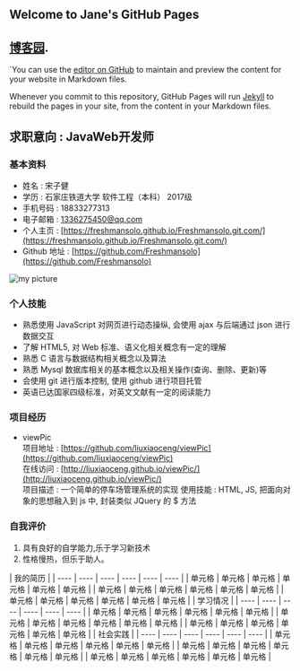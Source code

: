 ## Welcome to Jane's GitHub Pages

## [博客园](https://www.cnblogs.com/janeszj/).
`You can use the [editor on GitHub](https://github.com/Freshmansolo/Freshmansolo.git.com/edit/master/README.md) to maintain and preview the content for your website in Markdown files.

Whenever you commit to this repository, GitHub Pages will run [Jekyll](https://jekyllrb.com/) to rebuild the pages in your site, from the content in your Markdown files.
## 求职意向 : JavaWeb开发师

### 基本资料

* 姓名 : 宋子健
* 学历 : 石家庄铁道大学  软件工程（本科）  2017级  
* 手机号码 : 18833277313  
* 电子邮箱 : 1336275450@qq.com
* 个人主页 : [https://freshmansolo.github.io/Freshmansolo.git.com/](https://freshmansolo.github.io/Freshmansolo.git.com/)
* Github 地址 : [https://github.com/Freshmansolo](https://github.com/Freshmansolo)

![my picture](images/报名照片.jpg)

### 个人技能

* 熟悉使用 JavaScript 对网页进行动态操纵, 会使用 ajax 与后端通过 json 进行数据交互   
* 了解 HTML5, 对 Web 标准、语义化相关概念有一定的理解  
* 熟悉 C 语言与数据结构相关概念以及算法  
* 熟悉 Mysql 数据库相关的基本概念以及相关操作(查询、删除、更新)等  
* 会使用 git 进行版本控制, 使用 github 进行项目托管 
* 英语已达国家四级标准，对英文文献有一定的阅读能力    

### 项目经历

* viewPic   
  项目地址 : [https://github.com/liuxiaoceng/viewPic](https://github.com/liuxiaoceng/viewPic)  
  在线访问 : [http://liuxiaoceng.github.io/viewPic/](http://liuxiaoceng.github.io/viewPic/)  
  项目描述 : 一个简单的停车场管理系统的实现
  使用技能 : HTML, JS, 把面向对象的思想融入到 js 中, 封装类似 JQuery 的 $ 方法

### 自我评价

1. 具有良好的自学能力,乐于学习新技术  
2. 性格慢热，但乐于助人。

|  我的简历 |
|  ----  | ----  | ----  | ----  | ----  | ----  |
| 单元格  | 单元格 | 单元格 | 单元格 | 单元格 | 单元格 |
| 单元格  | 单元格 | 单元格 | 单元格 | 单元格 | 单元格 |
| 单元格  | 单元格 | 单元格 | 单元格 | 单元格 | 单元格 |
|  学习情况 |
|  ----  | ----  | ----  | ----  | ----  | ----  |
| 单元格  | 单元格 | 单元格 | 单元格 | 单元格 | 单元格 |
| 单元格  | 单元格 | 单元格 | 单元格 | 单元格 | 单元格 |
| 单元格  | 单元格 | 单元格 | 单元格 | 单元格 | 单元格 |
|  社会实践 |
|  ----  | ----  | ----  | ----  | ----  | ----  |
| 单元格  | 单元格 | 单元格 | 单元格 | 单元格 | 单元格 |
| 单元格  | 单元格 | 单元格 | 单元格 | 单元格 | 单元格 |
| 单元格  | 单元格 | 单元格 | 单元格 | 单元格 | 单元格 |
